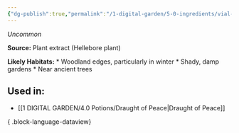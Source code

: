 ```yaml
---
{"dg-publish":true,"permalink":"/1-digital-garden/5-0-ingredients/vial-of-syrup-of-hellebore/","tags":["ingredient","uncommon"]}
---
```


*Uncommon*

**Source:** Plant extract (Hellebore plant)

**Likely Habitats:** * Woodland edges, particularly in winter * Shady, damp gardens * Near ancient trees

## Used in:

- [[1 DIGITAL GARDEN/4.0 Potions/Draught of Peace\|Draught of Peace]]

{ .block-language-dataview}

